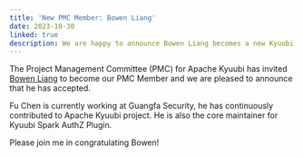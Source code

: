 ```yaml
---
title: 'New PMC Member: Bowen Liang'
date: 2023-10-30
linked: true
description: We are happy to announce Bowen Liang becomes a new Kyuubi PMC Member.
---
```

<!---
  Licensed under the Apache License, Version 2.0 (the "License");
  you may not use this file except in compliance with the License.
  You may obtain a copy of the License at

   http://www.apache.org/licenses/LICENSE-2.0

  Unless required by applicable law or agreed to in writing, software
  distributed under the License is distributed on an "AS IS" BASIS,
  WITHOUT WARRANTIES OR CONDITIONS OF ANY KIND, either express or implied.
  See the License for the specific language governing permissions and
  limitations under the License. See accompanying LICENSE file.
-->

The Project Management Committee (PMC) for Apache Kyuubi
has invited [Bowen Liang](https://github.com/bowenliang123) to become our PMC Member and
we are pleased to announce that he has accepted.

Fu Chen is currently working at Guangfa Security, he has continuously contributed to Apache Kyuubi project.
He is also the core maintainer for Kyuubi Spark AuthZ Plugin.

Please join me in congratulating Bowen!
